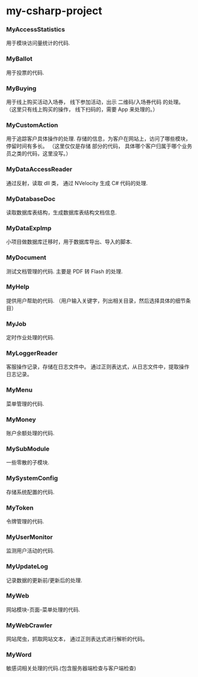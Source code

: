 ﻿# my-csharp-project


### MyAccessStatistics
用于模块访问量统计的代码.


### MyBallot
用于投票的代码.


### MyBuying
用于线上购买活动入场券， 线下参加活动，出示 二维码/入场券代码 的处理。
（这里只有线上购买的操作， 线下扫码的，需要 App 来处理的。）



### MyCustomAction
用于追踪客户具体操作的处理.
存储的信息，为客户在网站上，访问了哪些模块，停留时间有多长。
（这里仅仅是存储 部分的代码， 具体哪个客户归属于哪个业务员之类的代码，这里没写。）


### MyDataAccessReader
通过反射，读取 dll 类，  通过 NVelocity 生成 C# 代码的处理.


### MyDatabaseDoc
读取数据库表结构，生成数据库表结构文档信息.


### MyDataExpImp
小项目做数据库迁移时，用于数据库导出、导入的脚本.


### MyDocument
测试文档管理的代码. 主要是 PDF 转 Flash 的处理.


### MyHelp
提供用户帮助的代码. （用户输入关键字，列出相关目录，然后选择具体的细节条目）


### MyJob
定时作业处理的代码. 


### MyLoggerReader
客服操作记录，存储在日志文件中。
通过正则表达式，从日志文件中，提取操作日志记录。


### MyMenu
菜单管理的代码.


### MyMoney
账户余额处理的代码.


### MySubModule
一些零散的子模块.


### MySystemConfig
存储系统配置的代码.



### MyToken
令牌管理的代码.


### MyUserMonitor
监测用户活动的代码.


### MyUpdateLog
记录数据的更新前/更新后的处理.


### MyWeb
网站模块-页面-菜单处理的代码.


### MyWebCrawler
网站爬虫，抓取网站文本， 通过正则表达式进行解析的代码。


### MyWord
敏感词相关处理的代码.(包含服务器端检查与客户端检查)
